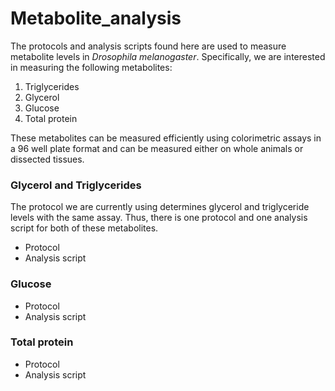 # Metabolite_analysis


The protocols and analysis scripts found here are used to measure metabolite levels in _Drosophila melanogaster_.  Specifically, we are interested in measuring the following metabolites: 
1. Triglycerides
2. Glycerol
3. Glucose
4. Total protein

These metabolites can be measured efficiently using colorimetric assays in a 96 well plate format and can be measured either on whole animals or dissected tissues.

### Glycerol and Triglycerides
The protocol we are currently using determines glycerol and triglyceride levels with the same assay.  Thus, there is one protocol and one analysis script for both of these metabolites. 
  - Protocol
  - Analysis script

### Glucose
  - Protocol
  - Analysis script

### Total protein
  - Protocol
  - Analysis script
